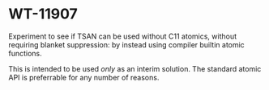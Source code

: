 # WT-11907

Experiment to see if TSAN can be used without C11 atomics, without
requiring blanket suppression: by instead using compiler builtin
atomic functions.

This is intended to be used *only* as an interim solution. The
standard atomic API is preferrable for any number of reasons.